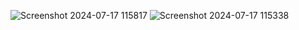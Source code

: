![Screenshot 2024-07-17 115817](https://github.com/user-attachments/assets/5ed000bb-c55f-44fc-8caf-dd0e5d831652)
![Screenshot 2024-07-17 115338](https://github.com/user-attachments/assets/83f5a051-957d-406d-b0cf-2257cb9baaaa)
